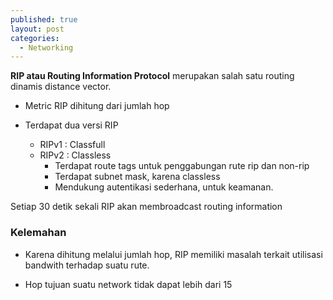 ```yaml
---
published: true
layout: post
categories:
  - Networking
---
```

**RIP atau Routing Information Protocol** merupakan salah satu routing dinamis distance vector.

- Metric RIP dihitung dari jumlah hop

- Terdapat dua versi RIP
  - RIPv1	: Classfull
  - RIPv2	: Classless
    - Terdapat route tags untuk penggabungan rute rip dan non-rip
    - Terdapat subnet mask, karena classless
    - Mendukung autentikasi sederhana, untuk keamanan.

Setiap 30 detik sekali RIP akan membroadcast routing information

### Kelemahan

- Karena dihitung melalui jumlah hop, RIP memiliki masalah terkait utilisasi bandwith terhadap suatu rute.

- Hop tujuan suatu network tidak dapat lebih dari 15
